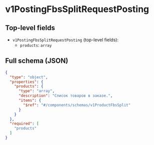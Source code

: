 # v1PostingFbsSplitRequestPosting

## Top-level fields
- `v1PostingFbsSplitRequestPosting` (top-level fields):
  - `products`: `array`

## Full schema (JSON)
```json
{
  "type": "object",
  "properties": {
    "products": {
      "type": "array",
      "description": "Список товаров в заказе.",
      "items": {
        "$ref": "#/components/schemas/v1ProductFbsSplit"
      }
    }
  },
  "required": [
    "products"
  ]
}
```
